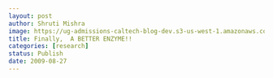 ```yaml
---
layout: post
author: Shruti Mishra
image: https://ug-admissions-caltech-blog-dev.s3-us-west-1.amazonaws.com/old_pictures/caltech_as_it_happens/6a0105349b8251970b0120a514d550970b.jpg
title: Finally,  A BETTER ENZYME!!
categories: [research]
status: Publish
date: 2009-08-27
---
```



